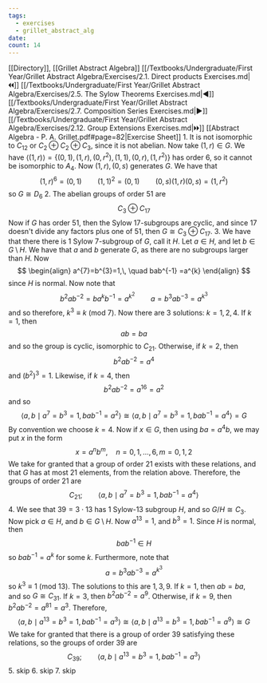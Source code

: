 ```yaml
---
tags:
  - exercises
  - grillet_abstract_alg
date:
count: 14
---
```

[[Directory]], [[Grillet Abstract Algebra]]
[[/Textbooks/Undergraduate/First Year/Grillet Abstract Algebra/Exercises/2.1. Direct products Exercises.md|🞀🞀]] [[/Textbooks/Undergraduate/First Year/Grillet Abstract Algebra/Exercises/2.5. The Sylow Theorems Exercises.md|◀]] [[/Textbooks/Undergraduate/First Year/Grillet Abstract Algebra/Exercises/2.7. Composition Series Exercises.md|▶]] [[/Textbooks/Undergraduate/First Year/Grillet Abstract Algebra/Exercises/2.12. Group Extensions Exercises.md|🞂🞂]]
[[Abstract Algebra - P. A. Grillet.pdf#page=82|Exercise Sheet]]
1. 
It is not isomorphic to ${} C_{12}$ or ${} C_{2} \oplus C_{2} \oplus C_{3} {}$, since it is not abelian. Now take ${} (1, r) \in G {}$. We have ${} \langle (1,\, r) \rangle =\{ (0,\, 1),\, (1,\, r),\, (0,\, r^{2}),\, (1,\, 1),\, (0,\, r),\, (1,\, r^{2}) \} {}$ has order $6$, so it cannot be isomorphic to $A_{4}$. Now ${} (1,\, r),\, (0,\, s) {}$ generates ${} G$. We have that
$$
(1,\, r)^{6}=(0,\, 1)\qquad (1,\, 1)^{2}=(0,\, 1)\qquad (0,\, s)(1,\, r)(0,\, s)=(1,\, r^{2})
$$
so ${} G \cong D_{6} {}$
2. 
The abelian groups of order $51 {}$ are 
$$
C_{3} \oplus C_{17}
$$
Now if ${} G$ has order $51 {}$, then the Sylow ${} 17 {}$-subgroups are cyclic, and since ${} 17 {}$ doesn't divide any factors plus one of $51 {}$, then ${} G\cong C_{3} \oplus C_{17} {}$.
3. 
We have that there there is $1 {}$ Sylow $7 {}$-subgroup of $G {}$, call it $H {}$. Let ${} a \in H {}$, and let ${} b \in G \setminus H {}$. We have that $a$ and $b$ generate $G$, as there are no subgroups larger than $H$. Now
$$
\begin{align}
a^{7}=b^{3}=1,\, \quad bab^{-1} =a^{k}
\end{align}
$$
since $H {}$ is normal. Now note that 
$$
b^{2}ab^{-2}=ba^{k}b^{-1}=a^{k^{2}}\qquad a=b^{3}ab^{-3}=a^{k^{3}}
$$
and so therefore, ${} k^{3}\equiv k\:(\mathrm{mod}\  7)  {}$. Now there are $3$ solutions: ${} k=1,\, 2,\, 4 {}$. If ${} k=1 {}$, then 
$$
ab=ba
$$
and so the group is cyclic, isomorphic to ${} C_{21} {}$. Otherwise, if ${} k=2 {}$, then
$$
b^{2}ab^{-2}=a^{4}
$$
and ${} (b^{2})^{3}=1 {}$. Likewise, if ${} k=4 {}$, then 
$$
b^{2}ab^{-2}=a^{16}=a^{2}
$$
and so 
$$
\langle a,\, b \mid a^{7}=b^{3}=1,\, bab^{-1}=a^{2} \rangle \cong \langle a,\, b \mid a^{7}=b^{3}=1,\, bab^{-1}=a^{4} \rangle =G
$$
By convention we choose ${} k=4{} {}$. Now if ${} x \in G {}$, then using ${} ba=a^{4}b {}$, we may put $x$ in the form $$
x=a^{n}b^{m},\quad n=0,\, 1,\,\dots,\,6,\, m=0,\, 1,\, 2
$$We take for granted that a group of order $21 {}$ exists with these relations, and that $G {}$ has at most ${} 21 {}$ elements, from the relation above. Therefore, the groups of order $21 {}$ are
$$
C_{21}; \qquad \langle a,\, b \mid a^{7}=b^{3}=1,\, bab^{-1}=a^{4} \rangle 
$$
4. 
We see that ${} 39=3\cdot 13 {}$ has $1$ Sylow-$13 {}$ subgroup $H {}$, and so ${} G/H \cong  C_{3} {}$. Now pick ${} a \in H {}$, and ${} b \in G \setminus H {}$. Now ${} a^{13}=1 {}$, and ${} b^{3}=1 {}$. Since $H$ is normal, then 
$$
bab^{-1} \in H 
$$
so ${} bab^{-1} =a^{k} {}$ for some $k {}$. Furthermore, note that 
$$
a=b^{3}ab^{-3}=a^{k^{3}}
$$
so ${} k^{3}\equiv 1 \:(\mathrm{mod}\  13)  {}$. The solutions to this are ${} 1,\, 3,\, 9 {}$. If ${} k=1 {}$, then ${} ab=ba {}$, and so $G\cong C_{31}$. If ${} k=3 {}$, then ${} b^{2}ab^{-2}=a^{9} {}$. Otherwise, if ${} k=9 {}$, then ${} b^{2}ab^{-2}=a^{81}=a^{3} {}$. Therefore,
$$
\langle a,\, b \mid a^{13}=b^{3}=1,\, bab^{-1}=a^{3} \rangle \cong \langle a,\, b \mid a^{13}=b^{3}=1,\, bab^{-1}=a^{9} \rangle \cong G
$$
We take for granted that there is a group of order $39 {}$ satisfying these relations, so the groups of order $39 {}$ are
$$
C_{39}; \qquad \langle a,\, b \mid a^{13}=b^{3}=1,\, bab^{-1}=a^{3} \rangle
$$
5. skip
6. skip
7. skip